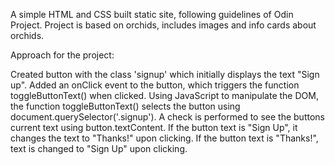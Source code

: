 A simple HTML and CSS built static site, following guidelines of Odin Project.
Project is based on orchids, includes images and info cards about orchids.

Approach for the project:

Created button with the class 'signup' which initially displays the text "Sign up".
Added an onClick event to the button, which triggers the function toggleButtonText() when clicked.
Using JavaScript to manipulate the DOM, the function toggleButtonText() selects the button using document.querySelector('.signup').
A check is performed to see the buttons current text using button.textContent.
If the button text is "Sign Up", it changes the text to "Thanks!" upon clicking.
If the button text is "Thanks!", text is changed to "Sign Up" upon clicking.
